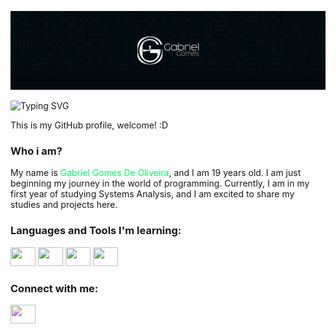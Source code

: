 [![MasterHead](https://github.com/GabrielGomesOliveira/GabrielGomesOliveira/blob/main/BannerGithub.png)](https://github.com/GabrielGomesOliveira)

![Typing SVG](https://readme-typing-svg.herokuapp.com?font=Fira+Code&weight=50&size=15&pause=1000&color=09F76A&random=false&width=435&lines=Hello%2C+world)

This is my GitHub profile, welcome! :D

### Who i am?
My name is <span style="color: #09F76AFF;"> Gabriel Gomes De Oliveira</span>, and I am 19 years old. I am just beginning my journey in the world of programming. Currently, I am in my first year of studying Systems Analysis, and I am excited to share my studies and projects here.

### Languages and Tools I'm learning:
<p align="left">
<img src="https://cdn.jsdelivr.net/gh/devicons/devicon@latest/icons/java/java-plain.svg" height="30" width="40" />
<img src="https://cdn.jsdelivr.net/gh/devicons/devicon@latest/icons/python/python-plain.svg"height="30" width="40" />
<img src="https://cdn.jsdelivr.net/gh/devicons/devicon@latest/icons/html5/html5-plain.svg" height="30" width="40"/>
<img src="https://cdn.jsdelivr.net/gh/devicons/devicon@latest/icons/css3/css3-plain.svg" height="30" width="40"/>
</p>

          


<h3 align="left">Connect with me:</h3>
<p align="left">
<a href="https://www.linkedin.com/in/gabrielgomesdeoliveira/" target="blank"><img align="center" src="https://cdn.jsdelivr.net/gh/devicons/devicon@latest/icons/linkedin/linkedin-original.svg" alt="" height="30" width="40" style="filter: hue-rotate(180deg);" /></a>


</p>
